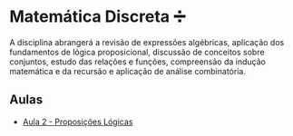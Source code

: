 # Matemática Discreta ➗

A disciplina abrangerá a revisão de expressões algébricas, aplicação dos fundamentos de lógica proposicional, discussão de conceitos sobre conjuntos, estudo das relações e funções, compreensão da indução matemática e da recursão e aplicação de análise combinatória.

## Aulas

- [Aula 2 - Proposições Lógicas](aula-2/)
